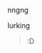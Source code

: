 nngng 

lurking

>:D


<!---
xarikn/xarikn is a ✨ special ✨ repository because its `README.md` (this file) appears on your GitHub profile.
You can click the Preview link to take a look at your changes.
--->
